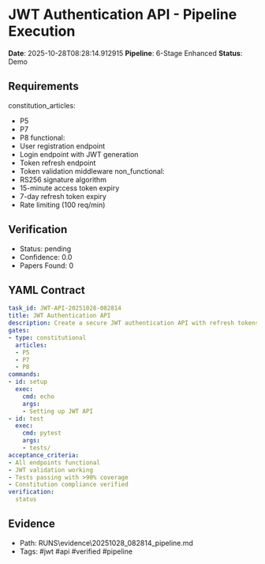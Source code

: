 # JWT Authentication API - Pipeline Execution

**Date**: 2025-10-28T08:28:14.912915
**Pipeline**: 6-Stage Enhanced
**Status**: Demo

## Requirements
constitution_articles:
- P5
- P7
- P8
functional:
- User registration endpoint
- Login endpoint with JWT generation
- Token refresh endpoint
- Token validation middleware
non_functional:
- RS256 signature algorithm
- 15-minute access token expiry
- 7-day refresh token expiry
- Rate limiting (100 req/min)


## Verification
- Status: pending
- Confidence: 0.0
- Papers Found: 0

## YAML Contract
```yaml
task_id: JWT-API-20251028-082814
title: JWT Authentication API
description: Create a secure JWT authentication API with refresh tokens
gates:
- type: constitutional
  articles:
  - P5
  - P7
  - P8
commands:
- id: setup
  exec:
    cmd: echo
    args:
    - Setting up JWT API
- id: test
  exec:
    cmd: pytest
    args:
    - tests/
acceptance_criteria:
- All endpoints functional
- JWT validation working
- Tests passing with >90% coverage
- Constitution compliance verified
verification:
  status
```

## Evidence
- Path: RUNS\evidence\20251028_082814_pipeline.md
- Tags: #jwt #api #verified #pipeline
